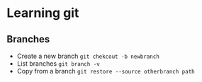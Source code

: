 # Learning git


##  Branches

- Create a new branch `git chekcout -b newbranch`
- List branches  `git branch -v` 
- Copy from a branch `git restore --source otherbranch path`
